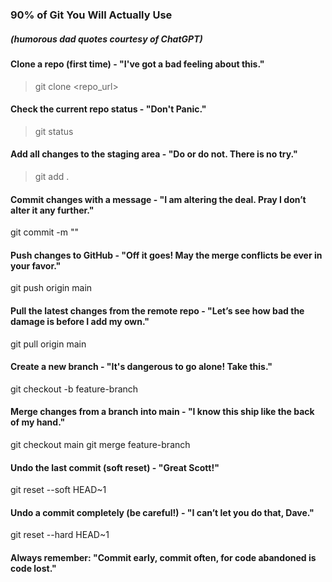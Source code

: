 ### 90% of Git You Will Actually Use 
##### (humorous dad quotes courtesy of ChatGPT)

#### Clone a repo (first time) - "I've got a bad feeling about this."
> git clone <repo_url>

#### Check the current repo status - "Don't Panic."
> git status

#### Add all changes to the staging area - "Do or do not. There is no try."
> git add .

#### Commit changes with a message - "I am altering the deal. Pray I don’t alter it any further."
git commit -m ""

#### Push changes to GitHub - "Off it goes! May the merge conflicts be ever in your favor."
git push origin main

#### Pull the latest changes from the remote repo - "Let’s see how bad the damage is before I add my own."
git pull origin main

#### Create a new branch - "It's dangerous to go alone! Take this."
git checkout -b feature-branch

#### Merge changes from a branch into main - "I know this ship like the back of my hand."
git checkout main
git merge feature-branch

#### Undo the last commit (soft reset) - "Great Scott!"
git reset --soft HEAD~1

#### Undo a commit completely (be careful!) - "I can’t let you do that, Dave."
git reset --hard HEAD~1

#### Always remember: "Commit early, commit often, for code abandoned is code lost."
